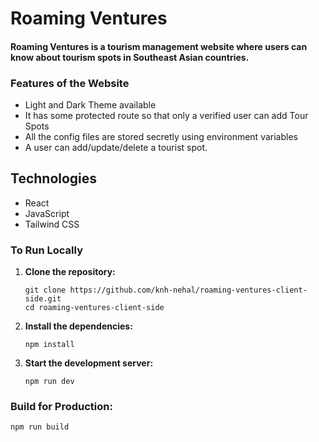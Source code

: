 # Roaming Ventures

#### Roaming Ventures is a tourism management website where users can know about tourism spots in Southeast Asian countries.

### Features of the Website

- Light and Dark Theme available
- It has some protected route so that only a verified user can add Tour Spots
- All the config files are stored secretly using environment variables
- A user can add/update/delete a tourist spot.

## Technologies
- React
- JavaScript
- Tailwind CSS

### To Run Locally

1. **Clone the repository:**

    ```
    git clone https://github.com/knh-nehal/roaming-ventures-client-side.git
    cd roaming-ventures-client-side
    ```

2. **Install the dependencies:**
    ```
    npm install
    ```

3. **Start the development server:**

    ```
    npm run dev
    ```

### Build for Production:

   ```
   npm run build
   ```

